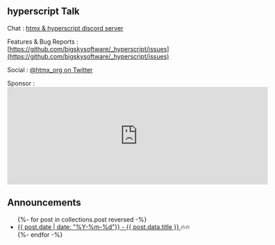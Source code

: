 
## hyperscript Talk

Chat
:   [htmx & hyperscript discord server](https://htmx.org/discord)

Features & Bug Reports
:   [https://github.com/bigskysoftware/_hyperscript/issues](https://github.com/bigskysoftware/_hyperscript/issues)

Social
:   [@htmx_org on Twitter](https://twitter.com/htmx_org)

Sponsor
:   <iframe src="https://github.com/sponsors/bigskysoftware/card" title="Sponsor bigskysoftware" height="225" width="600" style="border: 0;"></iframe>


## Announcements

<ul> 
{%- for post in collections.post reversed -%}
  <li><a href="{{ post.url  }}">{{ post.date | date: "%Y-%m-%d"}} - {{ post.data.title }} </a>🔥🔥</li>
{%- endfor -%}
</ul>

